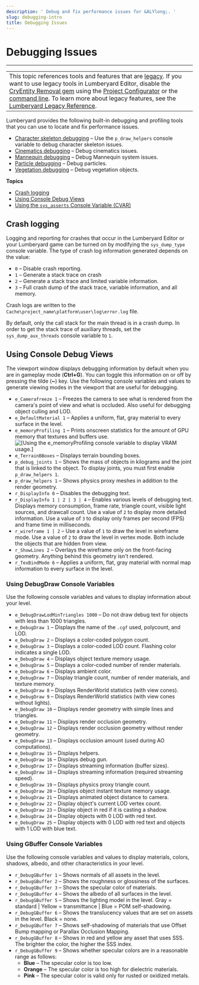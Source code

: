 ```yaml
---
description: ' Debug and fix performance issues for &ALYlong;. '
slug: debugging-intro
title: Debugging Issues
---
```

# Debugging Issues<a name="debugging-intro"></a>


****  

|  | 
| --- |
| This topic references tools and features that are [legacy](https://docs.aws.amazon.com/lumberyard/latest/userguide/ly-glos-chap.html#legacy)\. If you want to use legacy tools in Lumberyard Editor, disable the [CryEntity Removal gem](https://docs.aws.amazon.com/lumberyard/latest/userguide/gems-system-cryentity-removal-gem.html) using the [Project Configurator](https://docs.aws.amazon.com/lumberyard/latest/userguide/configurator-intro.html) or the [command line](https://docs.aws.amazon.com/lumberyard/latest/userguide/lmbr-exe.html)\. To learn more about legacy features, see the [Lumberyard Legacy Reference](https://d3bqhfbip4ze4a.cloudfront.net/lumberyard-legacy.pdf)\. | 

Lumberyard provides the following built\-in debugging and profiling tools that you can use to locate and fix performance issues\.
+ [Character skeleton debugging](https://docs.aws.amazon.com/lumberyard/latest/legacyreference/char-model-debugging.html) – Use the `p_draw_helpers` console variable to debug character skeleton issues\.
+ [Cinematics debugging](/docs/userguide/cinematics/debugging.md) – Debug cinematics issues\.
+ [Mannequin debugging](https://docs.aws.amazon.com/lumberyard/latest/legacyreference/mannequin-debugging-intro.html) – Debug Mannequin system issues\.
+ [Particle debugging](/docs/userguide/particles/debugging.md) – Debug particles\.
+ [Vegetation debugging](/docs/userguide/vegetation/debugging.md) – Debug vegetation objects\.

**Topics**
+ [Crash logging](#debugging-crash-logging)
+ [Using Console Debug Views](#debugging-debug-views)
+ [Using the `sys_asserts` Console Variable \(CVAR\)](/docs/userguide/debugging/using-asserts.md)

## Crash logging<a name="debugging-crash-logging"></a>

 Logging and reporting for crashes that occur in the Lumberyard Editor or your Lumberyard game can be turned on by modifying the `sys_dump_type` console variable\. The type of crash log information generated depends on the value: 
+ `0` – Disable crash reporting\.
+ `1` – Generate a stack trace on crash
+ `2` – Generate a stack trace and limited variable information\.
+ `3` – Full crash dump of the stack trace, variable information, and all memory\.

 Crash logs are written to the `Cache\project_name\platform\user\log\error.log` file\. 

 By default, only the call stack for the main thread is in a crash dump\. In order to get the stack trace of auxiliary threads, set the `sys_dump_aux_threads` console variable to `1`\. 

## Using Console Debug Views<a name="debugging-debug-views"></a>

The viewport window displays debugging information by default when you are in gameplay mode \(**Ctrl\+G**\)\. You can toggle this information on or off by pressing the tilde \(**\~**\) key\. Use the following console variables and values to generate viewing modes in the viewport that are useful for debugging\.
+ `e_Camerafreeze 1` – Freezes the camera to see what is rendered from the camera's point of view and what is occluded\. Also useful for debugging object culling and LOD\.
+ `e_DefaultMaterial 1` – Applies a uniform, flat, gray material to every surface in the level\.
+ `e_memoryProfiling 1` – Prints onscreen statistics for the amount of GPU memory that textures and buffers use\.  
![\[Using the e_memoryProfiling console variable to display VRAM usage.\]](/images/userguide/debugging-debug-views-vram-usage.png)
+ `e_TerrainBBoxes` – Displays terrain bounding boxes\.
+ `p_debug_joints 1` – Shows the mass of objects in kilograms and the joint that is linked to the object\. To display joints, you must first enable `p_draw_helpers 1`\.
+ `p_draw_helpers 1` – Shows physics proxy meshes in addition to the render geometry\.
+ `r_DisplayInfo 0` – Disables the debugging text\.
+ `r_DisplayInfo 1 | 2 | 3 | 4` – Enables various levels of debugging text\. Displays memory consumption, frame rate, triangle count, visible light sources, and drawcall count\. Use a value of `2` to display more detailed information\. Use a value of `3` to display only frames per second \(FPS\) and frame time in milliseconds\.
+ `r_wireframe 1 | 2` – Use a value of `1` to draw the level in wireframe mode\. Use a value of `2` to draw the level in vertex mode\. Both include the objects that are hidden from view\.
+ `r_ShowLines 2` – Overlays the wireframe only on the front\-facing geometry\. Anything behind this geometry isn't rendered\.
+ `r_TexBindMode 6` – Applies a uniform, flat, gray material with normal map information to every surface in the level\.

### Using DebugDraw Console Variables<a name="debugging-debug-views-debugdraw"></a>

Use the following console variables and values to display information about your level\.
+ `e_DebugDrawLodMinTriangles 1000` – Do not draw debug text for objects with less than 1000 triangles\.
+ `e_DebugDraw 1` – Displays the name of the `.cgf` used, polycount, and LOD\.
+ `e_DebugDraw 2` – Displays a color\-coded polygon count\.
+ `e_DebugDraw 3` – Displays a color\-coded LOD count\. Flashing color indicates a single LOD\.
+ `e_DebugDraw 4` – Displays object texture memory usage\.
+ `e_DebugDraw 5` – Displays a color\-coded number of render materials\.
+ `e_DebugDraw 6` – Displays ambient color\.
+ `e_DebugDraw 7` – Display triangle count, number of render materials, and texture memory\.
+ `e_DebugDraw 8` – Displays RenderWorld statistics \(with view cones\)\.
+ `e_DebugDraw 9` – Displays RenderWorld statistics \(with view cones without lights\)\.
+ `e_DebugDraw 10` – Displays render geometry with simple lines and triangles\.
+ `e_DebugDraw 11` – Displays render occlusion geometry\. 
+ `e_DebugDraw 12` – Displays render occlusion geometry without render geometry\.
+ `e_DebugDraw 13` – Displays occlusion amount \(used during AO computations\)\.
+ `e_DebugDraw 15` – Displays helpers\.
+ `e_DebugDraw 16` – Displays debug gun\.
+ `e_DebugDraw 17` – Displays streaming information \(buffer sizes\)\.
+ `e_DebugDraw 18` – Displays streaming information \(required streaming speed\)\.
+ `e_DebugDraw 19` – Displays physics proxy triangle count\.
+ `e_DebugDraw 20` – Displays object instant texture memory usage\.
+ `e_DebugDraw 21` – Displays animated object distance to camera\.
+ `e_DebugDraw 22` – Display object's current LOD vertex count\.
+ `e_DebugDraw 23` – Display object in red if it is casting a shadow\.
+ `e_DebugDraw 24` – Display objects with 0 LOD with red text\.
+ `e_DebugDraw 25` – Display objects with 0 LOD with red text and objects with 1 LOD with blue text\.

### Using GBuffer Console Variables<a name="debugging-debug-views-gbuffer"></a>

Use the following console variables and values to display materials, colors, shadows, albedo, and other characteristics in your level\.
+ `r_DebugGBuffer 1` – Shows normals of all assets in the level\.
+ `r_DebugGBuffer 2` – Shows the roughness or glossiness of the surfaces\.
+ `r_DebugGBuffer 3` – Shows the specular color of materials\.
+ `r_DebugGBuffer 4` – Shows the albedo of all surfaces in the level\.
+ `r_DebugGBuffer 5` – Shows the lighting model in the level\. Gray = standard \| Yellow = transmittance \| Blue = POM self\-shadowing\.
+ `r_DebugGBuffer 6` – Shows the translucency values that are set on assets in the level\. Black = none\.
+ `r_DebugGBuffer 7` – Shows self\-shadowing of materials that use Offset Bump mapping or Parallax Occlusion Mapping\.
+ `r_DebugGBuffer 8` – Shows in red and yellow any asset that uses SSS\. The brighter the color, the higher the SSS index\.
+ `r_DebugGBuffer 9` – Shows whether specular colors are in a reasonable range as follows: 
  + **Blue** – The specular color is too low\.
  + **Orange** – The specular color is too high for dielectric materials\.
  + **Pink** – The specular color is valid only for rusted or oxidized metals\.